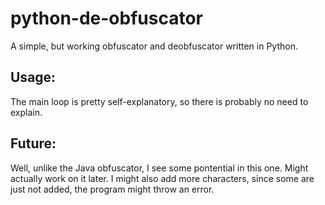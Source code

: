 # python-de-obfuscator
A simple, but working obfuscator and deobfuscator written in Python.

## Usage:
The main loop is pretty self-explanatory, so there is probably no need to explain.

## Future:
Well, unlike the Java obfuscator, I see some pontential in this one. Might actually work on it later.
I might also add more characters, since some are just not added, the program might throw an error.

